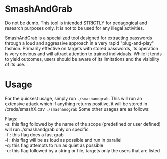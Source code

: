 # SmashAndGrab

Do not be dumb. This tool is intended STRICTLY for pedagogical and research purposes only. It is not to be used for any illegal activities.

SmashAndGrab is a specialized tool designed for extracting passwords through a loud and aggressive approach in a very rapid "plug-and-play" fashion. Primarily effective on targets with stored passwords, its operation is very obvious and will attract attention to trained individuals. While it tends to yield outcomes, users should be aware of its limitations and the visibility of its use.
# Usage
For the quickest usage, simply run `./smashandgrab`. This will run an extensive attack which if anything returns positive, it will be stored in /creds/smashX.csv
`./smashandgrab`
Some other usages are as follows:

Flags:  
-s: this flag followed by the name of the scope (predefined or user defined) will run ./smashandgrab only on specific<br>
-f : this flag does a fast grab<br>
-l : this flag will be as loud as possible and run in parallel  
-q: this flag attempts to run as quiet as possible<br>
-u: this flag followed by a string or file, targets only the users that are listed<br>
